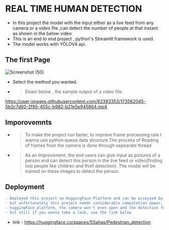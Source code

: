 # REAL TIME HUMAN DETECTION

- In this project the model with the input either as a live feed from any camera or a video file ,can detect the number of people at that instant as shown in the below video
- This is an end to end project , python's Streamlit framework is used.
- The model works with YOLOV4 api.

## The first Page 


![Screenshot (50)](https://user-images.githubusercontent.com/82393353/177955567-0fb39eac-d73b-4285-9510-076318f82e35.png)

- Select the method you wanted.

- > Down below , the sample output of a video file.

https://user-images.githubusercontent.com/82393353/173562045-5b2c7d60-2f85-455c-b982-b21e5e945864.mp4

## Imporovemnts 
- > To make the project run faster, to improve frame processing rate I wanna use python queue data structure.The process of Reading of frames from the camera is done through sepearate thread

- > As an Improvement, the end users can give input as pictures of a person and can detect this person in the live feed or video(finding lost people like children and thief detection). The model will be trained on these images to detect the person.
## Deployment 
```diff
- Deployed this project on HuggingFace Platform and can be accessed by any one with the link given below , 
- but unfortunately this project needs considerable computation power, this is  running on the free plan of 
- huggingFace platform, the camera won't even open and the detection for video files is very very slow,
- but still if you wanna take a look, use the link below
```
- link - https://huggingface.co/spaces/SSahas/Pedestrian_detection
